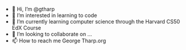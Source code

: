 - 👋 Hi, I’m @gtharp
- 👀 I’m interested in learning to code
- 🌱 I’m currently learning computer science through the Harvard CS50 EdX Course
- 💞️ I’m looking to collaborate on ...
- 📫 How to reach me George Tharp.org

<!---
gtharp/gtharp is a ✨ special ✨ repository because its `README.md` (this file) appears on your GitHub profile.
You can click the Preview link to take a look at your changes.
--->
